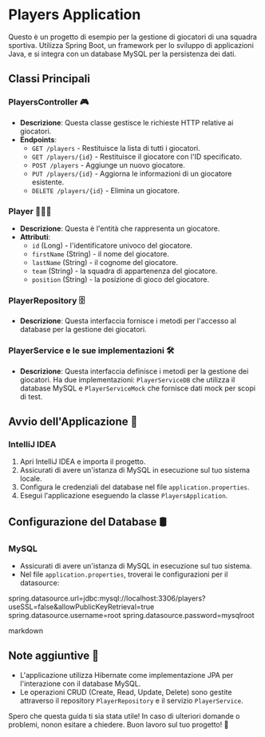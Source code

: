 # Players Application

Questo è un progetto di esempio per la gestione di giocatori di una squadra sportiva. Utilizza Spring Boot, un framework per lo sviluppo di applicazioni Java, e si integra con un database MySQL per la persistenza dei dati.

## Classi Principali

### PlayersController 🎮
- **Descrizione**: Questa classe gestisce le richieste HTTP relative ai giocatori.
- **Endpoints**:
  - `GET /players` - Restituisce la lista di tutti i giocatori.
  - `GET /players/{id}` - Restituisce il giocatore con l'ID specificato.
  - `POST /players` - Aggiunge un nuovo giocatore.
  - `PUT /players/{id}` - Aggiorna le informazioni di un giocatore esistente.
  - `DELETE /players/{id}` - Elimina un giocatore.

### Player 🧑‍🤝‍🧑
- **Descrizione**: Questa è l'entità che rappresenta un giocatore.
- **Attributi**:
  - `id` (Long) - l'identificatore univoco del giocatore.
  - `firstName` (String) - il nome del giocatore.
  - `lastName` (String) - il cognome del giocatore.
  - `team` (String) - la squadra di appartenenza del giocatore.
  - `position` (String) - la posizione di gioco del giocatore.

### PlayerRepository 🗄️
- **Descrizione**: Questa interfaccia fornisce i metodi per l'accesso al database per la gestione dei giocatori.

### PlayerService e le sue implementazioni 🛠️
- **Descrizione**: Questa interfaccia definisce i metodi per la gestione dei giocatori. Ha due implementazioni: `PlayerServiceDB` che utilizza il database MySQL e `PlayerServiceMock` che fornisce dati mock per scopi di test.

## Avvio dell'Applicazione 🚀

### IntelliJ IDEA
1. Apri IntelliJ IDEA e importa il progetto.
2. Assicurati di avere un'istanza di MySQL in esecuzione sul tuo sistema locale.
3. Configura le credenziali del database nel file `application.properties`.
4. Esegui l'applicazione eseguendo la classe `PlayersApplication`.

## Configurazione del Database 🛢️

### MySQL
- Assicurati di avere un'istanza di MySQL in esecuzione sul tuo sistema.
- Nel file `application.properties`, troverai le configurazioni per il datasource:

spring.datasource.url=jdbc:mysql://localhost:3306/players?useSSL=false&allowPublicKeyRetrieval=true
spring.datasource.username=root
spring.datasource.password=mysqlroot

markdown


## Note aggiuntive 📝
- L'applicazione utilizza Hibernate come implementazione JPA per l'interazione con il database MySQL.
- Le operazioni CRUD (Create, Read, Update, Delete) sono gestite attraverso il repository `PlayerRepository` e il servizio `PlayerService`.

Spero che questa guida ti sia stata utile! In caso di ulteriori domande o problemi, nonon esitare a chiedere. Buon lavoro sul tuo progetto! 🚀
